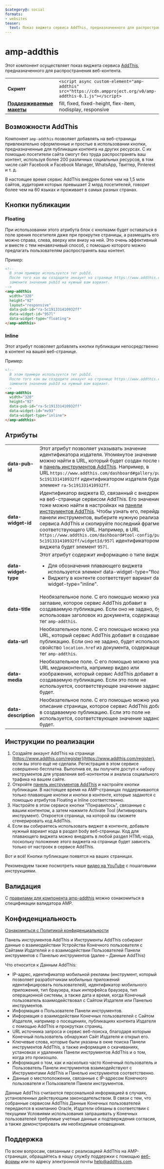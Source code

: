 ```yaml
---
$category@: social
formats:
- websites
teaser:
  text: Показ виджета сервиса AddThis, предназначенного для распространения веб-контента
---
```


<!--
Copyright 2018 The AMP HTML Authors. All Rights Reserved.

Licensed under the Apache License, Version 2.0 (the "License");
you may not use this file except in compliance with the License.
You may obtain a copy of the License at

      http://www.apache.org/licenses/LICENSE-2.0

Unless required by applicable law or agreed to in writing, software
distributed under the License is distributed on an "AS-IS" BASIS,
WITHOUT WARRANTIES OR CONDITIONS OF ANY KIND, either express or implied.
See the License for the specific language governing permissions and
limitations under the License.
-->

# amp-addthis

Этот компонент осуществляет показ виджета сервиса [AddThis](https://www.addthis.com), предназначенного для распространения веб-контента.

<table>
  <tr>
    <td width="40%"><strong>Скрипт</strong></td>
    <td><code>&lt;script async custom-element="amp-addthis" src="https://cdn.ampproject.org/v0/amp-addthis-0.1.js"&gt;&lt;/script&gt;</code></td>
  </tr>
  <tr>
    <td class="col-fourty"><strong><a href="{{g.doc('/content/amp-dev/documentation/guides-and-tutorials/develop/style_and_layout/control_layout.md', locale=doc.locale).url.path}}">Поддерживаемые макеты</a></strong></td>
    <td>fill, fixed, fixed-height, flex-item, nodisplay, responsive</td>
  </tr>
</table>


## Возможности AddThis

Компонент `amp-addthis` позволяет добавлять на веб-страницы привлекательно оформленные и простые в использовании кнопки, предназначенные для публикации контента на других ресурсах. С их помощью посетители сайта смогут без труда распространять ваш контент, используя более 200 различных социальных ресурсов, в том числе сайт Facebook и Facebook Manager, WhatsApp, Твиттер, Pinterest и т. д.

В настоящее время сервис AddThis внедрен более чем на 1,5 млн сайтов, аудитория которых превышает 2 млрд посетителей, говорит более чем на 60 языках и проживает в самых разных странах.

## Кнопки публикации

### Floating

При использовании этого атрибута блок с кнопками будет оставаться в поле зрения посетителя даже при прокрутке страницы, а размещать его можно справа, слева, вверху или внизу на ней. Это очень эффективный и вместе с тем ненавязчивый способ, с помощью которого можно предлагать пользователям распространять ваш контент.

Пример:
```html
<!--
  В этом примере используется тег pubId.
  После того как вы создадите аккаунт на странице https://www.addthis.com/dashboard,
  замените значение pubId на нужный вам вариант.
-->
<amp-addthis
  width="320"
  height="92"
  layout="responsive"
  data-pub-id="ra-5c191331410932ff"
  data-widget-id="957l"
  data-widget-type="floating">
</amp-addthis>
```

### Inline

Этот атрибут позволяет добавлять кнопки публикации непосредственно в контент на вашей веб-странице.

Пример:
```html
<!--
  В этом примере используется тег pubId.
  После того как вы создадите аккаунт на странице https://www.addthis.com/dashboard,
  замените значение pubId на нужный вам вариант.
-->
<amp-addthis
  width="320"
  height="92"
  data-pub-id="ra-5c191331410932ff"
  data-widget-id="mv93"
  data-widget-type="inline">
</amp-addthis>
```

## Атрибуты

<table>
  <tr>
    <td width="40%"><strong>data-pub-id</strong></td>
    <td>Этот атрибут позволяет указывать значение идентификатора издателя. Упомянутое значение можно найти в URL, который будет создан после входа в <a href="https://addthis.com/dashboard">панель инструментов AddThis</a>. Например, в URL <code>https://www.addthis.com/dashboard#gallery/pub/ra-5c191331410932ff</code> идентификатором издателя будет элемент <code>ra-5c191331410932ff</code>.</td>
  </tr>
  <tr>
    <td width="40%"><strong>data-widget-id</strong></td>
    <td>Идентификатор виджета ID, связанный с внедренным на веб-странице сервисом AddThis. Его значение тоже можно найти в настройках на <a href="https://addthis.com/dashboard">панели инструментов AddThis</a>. Чтобы узнать его, перейдите к панели инструментов, выберите нужную реализацию сервиса AddThis и скопируйте последний фрагмент соответствующего URL. Например, в URL <code>https://www.addthis.com/dashboard#tool-config/pub/ra-5c191331410932ff/widgetId/957l</code> идентификатором виджета будет элемент <code>957l</code>.</td>
  </tr>
  <tr>
    <td width="40%"><strong>data-widget-type</strong></td>
    <td>Этот атрибут содержит информацию о типе виджета.
      <ul>
        <li>Для обозначения плавающего виджета используется элемент data-widget-type="floating".</li>
        <li>Виджету в контенте соответствует вариант data-widget-type="inline".</li>
      </ul></td>
    </tr>
    <tr>
      <td width="40%"><strong>data-title</strong></td>
      <td>Необязательное поле. С его помощью можно указать заглавие, которое сервис AddThis добавит в создаваемую публикацию. Если оно не задано, будет использован заголовок из документа, содержащего тег <code>amp-addthis</code>.</td>
    </tr>
    <tr>
      <td width="40%"><strong>data-url</strong></td>
      <td>Необязательное поле. С его помощью можно указать URL, который сервис AddThis добавит в создаваемую публикацию. Если оно не задано, будет использовано свойство <code>location.href</code> из документа, содержащего тег <code>amp-addthis</code>.</td>
    </tr>
    <tr>
      <td width="40%"><strong>data-media</strong></td>
      <td>Необязательное поле. С его помощью можно указать URL медиаконтента, например видео или изображения, который сервис AddThis добавит в создаваемую публикацию. Если это поле не используется, соответствующее значение задано не будет.</td>
    </tr>
    <tr>
      <td width="40%"><strong>data-description</strong></td>
      <td>Необязательное поле. С его помощью можно указать описание страницы, которое сервис AddThis добавит в создаваемую публикацию. Если это поле не используется, соответствующее значение задано не будет.</td>
    </tr>
  </table>

## Инструкции по реализации

1. Создайте аккаунт AddThis на странице [https://www.addthis.com/register](https://www.addthis.com/register), если вы этого ещё не сделали. Регистрация в этом сервисе совершенно бесплатна. Выполнив ее, вы получите доступ к набору инструментов для управления веб-контентом и анализа социального трафика на вашем сайте.
1. Откройте [панель инструментов AddThis](https://addthis.com/dashboard) и настройте кнопки публикации. В настоящее время на AMP-страницах поддерживаются только плавающие кнопки и кнопки в контенте, которые задаются с помощью атрибутов Floating и Inline соответственно.
1. Настройте в этом сервисе кнопки "Понравилось", связанные с вашим контентом, а затем нажмите Activate Tool (Активировать инструмент). Откроется страница, на которой вы сможете сгенерировать код AddThis.
1. Если вы собираетесь использовать виджет в контенте, добавьте нужный вариант кода в раздел body веб-страницы. Код для плавающего виджета можно внедрять в любой раздел HTML-кода, поскольку положение этого виджета на странице будет зависеть только от настроек в сервисе AddThis.

Вот и всё! Кнопки публикации появятся на ваших страницах.

Рекомендуем также посмотреть наше [видео на YouTube](https://www.youtube.com/watch?v=BSkuAB4er2o) с пошаговыми инструкциями.
<amp-youtube width="480" height="270" data-videoid="BSkuAB4er2o" layout="responsive"></amp-youtube>

## Валидация

С [правилами для компонента amp-addthis](https://github.com/ampproject/amphtml/blob/master/extensions/amp-addthis/validator-amp-addthis.protoascii) можно ознакомиться в спецификации валидатора AMP.

## Конфиденциальность

[Ознакомиться с Политикой конфиденциальности](http://www.addthis.com/privacy/privacy-policy/)

Панель инструментов AddThis и Инструменты AddThis собирают данные о взаимодействии Устройства Конечного пользователя с Сайтами Издателей и о взаимодействии Пользователей Панели инструментов с Панелью инструментов (далее – Данные AddThis)

Что относится к Данным AddThis:

* IP-адрес, идентификатор мобильной рекламы (инструмент, который позволяет разработчикам мобильных приложений идентифицировать пользователей), идентификатор мобильного приложения, тип браузера, язык интерфейса браузера, тип операционной системы, а также дата и время, когда Конечный пользователь взаимодействовал с Сайтом Издателя или Панелью инструментов.
* Информация о Пользователе Панели инструментов.
* Информация о взаимодействии Конечных пользователей с Сайтом Издателя, например о посещениях, публикациях контента Издателя с помощью AddThis и прокрутках страниц.
* URL источника запроса и сервис веб-поиска, благодаря которым Конечный пользователь обнаружил Сайт Издателя и открыл его.
* Ключевые слова, которые были указаны в окне поиска Панели инструментов AddThis, а также информация о скачиваниях, установках и удалениях Панели инструментов AddThis и о том, когда это произошло.
* Информация о том, как и насколько часто Конечный пользователь и Пользователь Панели инструментов взаимодействуют с Инструментами AddThis и Панелью инструментов соответственно.
* Данные о местоположении, связанные с IP-адресом Конечного пользователя и Пользователя Панели инструментов.

Данные AddThis считаются персональной информацией в случаях, установленных действующим законодательством. В связи с тем, что собранные сервисом AddThis Данные Конечных пользователей передаются в компанию Oracle, Издатели обязаны в соответствии с текущими Условиями использования запрашивать у Конечных пользователей требуемые учетные данные и подтверждения согласия, а также демонстрировать им необходимые оповещения.

## Поддержка

По всем вопросам, связанным с реализацией AddThis на AMP-страницах, обращайтесь в нашу службу поддержки с помощью [веб-формы](https://www.addthis.com/support/) или по адресу электронной почты [help@addthis.com](mailto%3ahelp@addthis.com).
